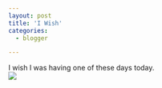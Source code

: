 ```yaml
---
layout: post
title: 'I Wish'
categories:
  - blogger

---
```


I wish I was having one of these days today.<br /><img src="http://www.thecave.com/images/blogimages/lakegeorge-20060907.jpg" border="0" />
